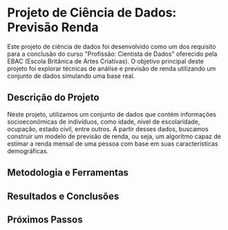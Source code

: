 # Projeto de Ciência de Dados: Previsão Renda 

Este projeto de ciência de dados foi desenvolvido como um dos requisito para a conclusão do curso "Profissão: Cientista de Dados" oferecido pela EBAC (Escola Britânica de Artes Criativas). O objetivo principal deste projeto foi explorar técnicas de análise e previsão de renda utilizando um conjunto de dados simulando uma base real.

## Descrição do Projeto
Neste projeto, utilizamos um conjunto de dados que contém informações socioeconômicas de indivíduos, como idade, nível de escolaridade, ocupação, estado civil, entre outros. A partir desses dados, buscamos construir um modelo de previsão de renda, ou seja, um algoritmo capaz de estimar a renda mensal de uma pessoa com base em suas características demográficas.
## Metodologia e Ferramentas

## Resultados e Conclusões

## Próximos Passos


